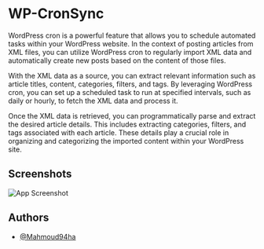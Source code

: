 
# WP-CronSync



WordPress cron is a powerful feature that allows you to schedule automated tasks within your WordPress website. In the context of posting articles from XML files, you can utilize WordPress cron to regularly import XML data and automatically create new posts based on the content of those files.

With the XML data as a source, you can extract relevant information such as article titles, content, categories, filters, and tags. By leveraging WordPress cron, you can set up a scheduled task to run at specified intervals, such as daily or hourly, to fetch the XML data and process it.

Once the XML data is retrieved, you can programmatically parse and extract the desired article details. This includes extracting categories, filters, and tags associated with each article. These details play a crucial role in organizing and categorizing the imported content within your WordPress site.


## Screenshots

![App Screenshot](https://i.ibb.co/k3N1pnz/cron.jpg)


## Authors

- [@Mahmoud94ha](https://www.github.com/mahmoud94ha)


